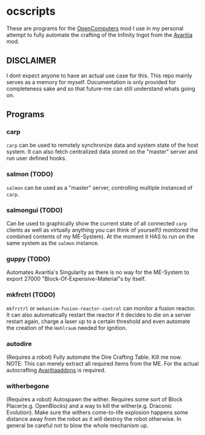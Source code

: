 # ocscripts
These are programs for the [OpenComputers](https://modrinth.com/mod/opencomputers) mod
I use in my personal attempt to fully automate the crafting of the Infinity Ingot from the [Avaritia](https://www.curseforge.com/minecraft/mc-mods/avaritia) mod.

## DISCLAIMER
I dont expect anyone to have an actual use case for this. This repo mainly serves as a memory for myself.
Documentation is only provided for completeness sake and so that future-me can still understand whats going on.

## Programs
### carp
`carp` can be used to remotely synchronize data and system state of the host system. It can also 
fetch centralized data stored on the "master" server and run user defined hooks. 

### salmon (TODO)
`salmon` can be used as a "master" server, controlling multiple instanced of `carp`. 

### salmongui (TODO)  
Can be used to graphically show the current state of all connected `carp` clients as well
as virtually anything you can think of yourself(I monitored the combined contents of my ME-System).
At the moment it HAS to run on the same system as the `salmon` instance.

### guppy (TODO)
Automates Avaritia's Singularity as there is no way for the ME-System to export 27000 "Block-Of-Expensive-Material"s by itself.

### mkfrctrl (TODO)
`mkfrctrl` or `mekanism-fusion-reactor-control` can monitor a fusion reactor. It can also
automatically restart the reactor if it decides to die on a server restart again, charge a laser
up to a certain threshold and even automate the creation of the `Hohlraum` needed for ignition.

### autodire
(Requires a robot) Fully automate the Dire Crafting Table. Kill me now.  
NOTE: This can merely extract all required Items from the ME. For the actual autocrafting [Avaritiaaddons](https://www.curseforge.com/minecraft/mc-mods/avaritiaddons) is required.

### witherbegone
(Requires a robot) Autospawn the wither. Requires some sort of Block Placer(e.g. OpenBlocks) and a
way to kill the wither(e.g. Draconic Evolution). Make sure the withers come-to-life explosion
happens some distance away from the robot as it will destroy the robot otherwise. In general
be careful not to blow the whole mechanism up.

